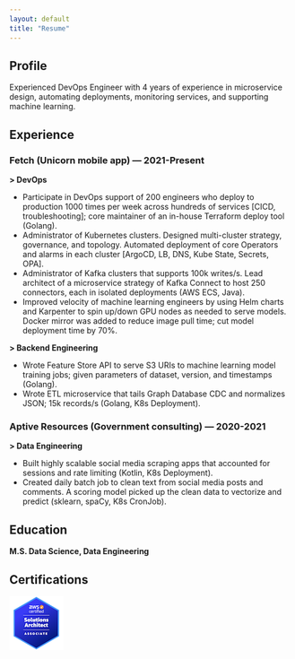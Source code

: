 ```yaml
---
layout: default
title: "Resume"
---
```


## Profile 
Experienced DevOps Engineer with 4 years of experience in microservice design, automating deployments, monitoring services, and supporting machine learning.

## Experience

### Fetch (Unicorn mobile app) — 2021-Present
**> DevOps**
- Participate in DevOps support of 200 engineers who deploy to production 1000 times per week across hundreds of services [CICD, troubleshooting]; core maintainer of an in-house Terraform deploy tool (Golang).
- Administrator of Kubernetes clusters. Designed multi-cluster strategy, governance, and topology. Automated deployment of core Operators and alarms in each cluster [ArgoCD, LB, DNS, Kube State, Secrets, OPA].
- Administrator of Kafka clusters that supports 100k writes/s. Lead architect of a microservice strategy of Kafka Connect to host 250 connectors, each in isolated deployments (AWS ECS, Java).
- Improved velocity of machine learning engineers by using Helm charts and Karpenter to spin up/down GPU nodes as needed to serve models. Docker mirror was added to reduce image pull time; cut model deployment time by 70%.

**> Backend Engineering**
- Wrote Feature Store API to serve S3 URIs to machine learning model training jobs; given parameters of dataset, version, and timestamps (Golang).
- Wrote ETL microservice that tails Graph Database CDC and normalizes JSON; 15k records/s (Golang, K8s Deployment).

### Aptive Resources (Government consulting) — 2020-2021
**> Data Engineering**
- Built highly scalable social media scraping apps that accounted for sessions and rate limiting (Kotlin, K8s Deployment).
- Created daily batch job to clean text from social media posts and comments. A scoring model picked up the clean data to vectorize and predict (sklearn, spaCy, K8s CronJob).

## Education
**M.S. Data Science, Data Engineering**

## Certifications
[![AWS Certified Solutions Architect](/assets/images/aws-certified-solutions-architect-associate.png)](https://www.credly.com/badges/69f12e4e-6df0-4eff-8ec0-97c7d022d8d6/public_url)
